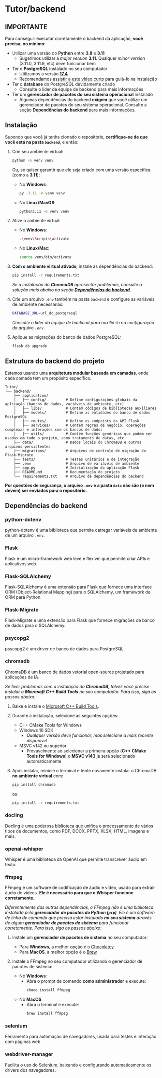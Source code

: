 # Tutor/backend

## IMPORTANTE
Para conseguir executar corretamente o backend da aplicação, **você precisa, no mínimo**:
* Utilizar uma versão do **Python** entre **3.8** e **3.11**
    * Sugerimos utilizar a _major version_ **3.11**. Qualquer _minor version_ (3.11.0, 3.11.9, etc) deve funcionar bem
* Ter o **PostgreSQL** instalado no seu computador
    * Utilizamos a versão **[17.4](https://www.enterprisedb.com/downloads/postgres-postgresql-downloads)**
    * Recomendamos [assistir a este vídeo curto](https://youtu.be/UbX-2Xud1JA?si=AyfZm32b7bheRwxS) para guiá-lo na instalação
* Ter o **database** do PostgreSQL devidamente criado
    * Consulte o líder da equipe de backend para mais informações
* Ter um **gerenciador de pacotes do seu sistema operacional** instalado
    * Algumas dependências do backend **exigem** que você utilize um gerenciador de pacotes do seu sistema operacional. Consulte a seção **[Dependências do backend](#dependências-do-backend)** para mais informações.

## Instalação
Supondo que você já tenha clonado o repositório, **certifique-se de que você está na pasta `backend`**, e então:

1. Crie seu ambiente virtual:
    ```bash
    python -m venv venv
    ```
    Ou, se quiser garantir que ele seja criado com uma versão específica (como a **3.11**):
    * No **Windows**:
        ```bash
        py -3.11 -m venv venv
        ```
    * No **Linux/MacOS**:
        ```bash
        python3.11 -m venv venv
        ```

2. Ative o ambiente virtual:
    * No **Windows**:
        ```bash
        .\venv\Scripts\activate
        ```
    * No **Linux/Mac**:
        ```bash
        source venv/bin/activate
        ```

3. **Com o ambiente virtual ativado**, instale as dependências do backend:
    ```bash
    pip install -r requirements.txt
    ```

    _Se a instalação do **ChromaDB** apresentar problemas, consulte a solução mais abaixo na seção **[Dependências do backend](#dependências-do-backend)**._

4. Crie um arquivo `.env` também na pasta `backend` e configure as variáveis de ambiente necessárias:
    ```bash
    DATABASE_URL=url_do_postgresql
    ```

    _Consulte o líder da equipe de backend para auxiliá-lo na configuração do arquivo `.env`._

5. Aplique as migrações do banco de dados PostgreSQL:
    ```bash
    flask db upgrade
    ```

## Estrutura do backend do projeto
Estamos usando uma **arquitetura modular baseada em camadas**, onde cada camada tem um propósito específico.

```
Tutor/
└── backend/
    ├── application/
    │   ├── config/         # Define configurações globais da aplicação (bancos de dados, variáveis de ambiente, etc)
    │   ├── libs/           # Contém códigos de bibliotecas auxiliares
    │   ├── models/         # Define as entidades do banco de dados PostgreSQL
    │   ├── routes/         # Define os endpoints da API Flask
    │   ├── services/       # Contém regras de negócio, operações complexas e interações com os bancos de dados
    │   ├── utils/          # Contém funções genéricas que podem ser usadas em todo o projeto, como tratamento de datas, etc
    ├── data/               # Dados locais do ChromaDB e outros arquivos persistentes
    ├── migrations/         # Arquivos de controle de migração do Flask-Migrate
    ├── tests/              # Testes unitários e de integração
    ├── .env                # Arquivo de variáveis de ambiente
    ├── app.py              # Inicialização da aplicação Flask
    ├── README.md           # Documentação do projeto
    └── requirements.txt    # Arquivo de dependências do backend
```

**Por questões de segurança, o arquivo `.env` e a pasta `data` não são (e nem devem) ser enviados para o repositório.**

## Dependências do backend
### python-dotenv
python-dotenv é uma biblioteca que permite carregar variáveis de ambiente de um arquivo `.env`.

### Flask
Flask é um micro-framework web leve e flexível que permite criar APIs e aplicativos web.

### Flask-SQLAlchemy
Flask-SQLAlchemy é uma extensão para Flask que fornece uma interface ORM (Object-Relational Mapping) para o SQLAlchemy, um framework de ORM para Python.

### Flask-Migrate
Flask-Migrate é uma extensão para Flask que fornece migrações de banco de dados para o SQLAlchemy.

### psycopg2
psycopg2 é um driver de banco de dados para PostgreSQL.

### chromadb
ChromaDB é um banco de dados vetorial open-source projetado para aplicações de IA.

_Se tiver problemas com a instalação do **ChromaDB**, talvez você precise instalar o **Microsoft C++ Build Tools** no seu computador. Para isso, siga os passos abaixo:_

1. Baixe e instale o [Microsoft C++ Build Tools](https://visualstudio.microsoft.com/visual-cpp-build-tools/).

2. Durante a instalação, selecione as seguintes opções:
    * C++ CMake Tools for Windows
    * Windows 10 SDK
        * _Qualquer versão deve funcionar, mas selecione a mais recente disponível_
    * MSVC v142 ou superior
        * Provavelmente ao selecionar a primeira opção (**C++ CMake Tools for Windows**) o **MSVC v143** já será selecionado automaticamente

3. Após instalar, reinicie o terminal e tente novamente instalar o ChromaDB **no ambiente virtual** com:
    ```bash
    pip install chromadb
    ```
    ou
    ```bash
    pip install -r requirements.txt
    ```

### docling
Docling é uma poderosa biblioteca que unifica o processamento de vários tipos de documentos, como PDF, DOCX, PPTX, XLSX, HTML, imagens e mais.

### openai-whisper
Whisper é uma biblioteca da OpenAI que permite transcrever áudio em texto.

### ffmpeg
FFmpeg é um software de codificação de áudio e vídeo, usado para extrair áudio de vídeos. **Ele é necessário para que o Whisper funcione corretamente.**

_Diferentemente das outras dependências, o FFmpeg não é uma biblioteca instalada pelo **gerenciador de pacotes do Python (`pip`)**. Ele é um software de linha de comando que precisa estar instalado **no seu sistema** através de algum **gerenciador de pacotes de sistema** para funcionar corretamente. Para isso, siga os passos abaixo:_

1. Instale um **gerenciador de pacotes de sistema** no seu computador:
    * Para **Windows**, a melhor opção é o [Chocolatey](https://chocolatey.org/install)
    * Para **MacOS**, a melhor opção é o [Brew](https://brew.sh/)

2. Instale o FFmpeg no seu computador utilizando o gerenciador de pacotes de sistema:
    * No **Windows**:
        * Abra o prompt de comando **como administrador** e execute:
            ```bash
            choco install ffmpeg
            ```
    * No **MacOS**:
        * Abra o terminal e execute:
            ```bash
            brew install ffmpeg
            ```

### selenium
Ferramenta para automação de navegadores, usada para testes e interação com páginas web.

### webdriver-manager
Facilita o uso do Selenium, baixando e configurando automaticamente os drivers dos navegadores.
